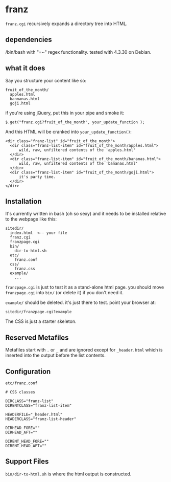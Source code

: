 # franz

`franz.cgi` recursively expands a directory tree into HTML.

## dependencies ##

/bin/bash with "=~" regex functionality.  tested with 4.3.30 on Debian.


## what it does ##

Say you structure your content like so:

    fruit_of_the_month/
      apples.html
      bannanas.html
      goji.html
    
if you're using jQuery, put this in your pipe and smoke it:

    $.get("franz.cgi?fruit_of_the_month", your_update_function );
    
And this HTML will be cranked into `your_update_function()`:

    <dir class="franz-list" id="fruit_of_the_month">
      <dir class="franz-list-item" id="fruit_of_the_month/apples.html">
          wild, raw, unfiltered contents of the 'apples.html'
      </dir>
      <dir class="franz-list-item" id="fruit_of_the_month/bananas.html">
          wild, raw, unfiltered contents of the 'bananas.html'
      </dir>
      <dir class="franz-list-item" id="fruit_of_the_month/goji.html">
          it's party time.
      </dir>
    </dir>
 

## Installation ##

It's currently written in bash (oh so sexy) and it needs to be installed relative to the webpage like this:

    sitedir/
      index.html  <-- your file
      franz.cgi
      franzpage.cgi
      bin/
        dir-to-html.sh
      etc/
        franz.conf
      css/
        franz.css
      example/
      	...

`franzpage.cgi` is just to test it as a stand-alone html page.  you should move `franzpage.cgi` into `bin/` (or delete it) if you don't need it. 

`example/` should be deleted.  it's just there to test.  point your browser at:
	
	sitedir/franzpage.cgi?example

The CSS is just a starter skeleton.


## Reserved Metafiles ##

Metafiles start with `.` or `_` and are ignored except for `_header.html` which is inserted into the output before the list contents.


## Configuration ##

`etc/franz.conf`

    # CSS classes

    DIRCLASS="franz-list"
    DIRENTCLASS="franz-list-item"

    HEADERFILE="_header.html"
    HEADERCLASS="franz-list-header"

    DIRHEAD_FORE=""
    DIRHEAD_AFT=""

    DIRENT_HEAD_FORE=""
    DIRENT_HEAD_AFT=""

## Support Files ##

`bin/dir-to-html.sh` is where the html output is constructed.

